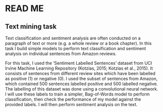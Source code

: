# READ ME

## Text mining task

Text classification and sentiment analysis are often conducted on a paragraph of text or more (e.g. a whole review or a book chapter). In this task I build simple models to perform text classification and sentiment analysis on individual sentences from Amazon reviews.

For this task, I used the ‘Sentiment Labelled Sentences’ dataset from UCI Irvine Machine Learning Repository (Kotzias, 2015; Kotzias et al., 2015). It consists of sentences from different review sites which have been labelled as positive (1) or negative (0). I used the subset of sentences from Amazon, which contained 500 sentences labelled positive and 500 labelled negative. The labelling of this dataset was done using a convolutional neural network. I will use these labels to train a simpler, Bag-of-Words model to perform classification, then check the performance of my model against the provided labels. I will then perform sentiment analysis on the text.